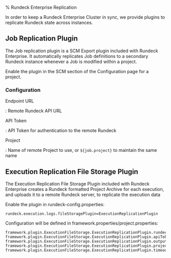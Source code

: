 % Rundeck Enterprise Replication

In order to keep a Rundeck Enterprise Cluster in sync, we provide plugins to replicate Rundeck state across instances.

## Job Replication Plugin

The Job replication plugin is a SCM Export plugin included with Rundeck Enterprise. It automatically replicates Job definitions to a secondary Rundeck instance whenever a Job is modified within a project.

Enable the plugin in the SCM section of the Configuration page for a project.

### Configuration

Endpoint URL

:   Remote Rundeck API URL

API Token

:   API Token for authentication to the remote Rundeck

Project

:   Name of remote Project to use, or `${job.project}` to maintain the same name

## Execution Replication File Storage Plugin

The Execution Replication File Storage Plugin included with Rundeck Enterprise creates a Rundeck formatted Project Archive for each execution, and uploads it to a remote
Rundeck server, to replicate the execution data

Enable the plugin in rundeck-config.properties:

    rundeck.execution.logs.fileStoragePlugin=ExecutionReplicationPlugin

Configuration will be defined in framework.properties/project.properties:

    framework.plugin.ExecutionFileStorage.ExecutionReplicationPlugin.rundeckUrl=http://host
    framework.plugin.ExecutionFileStorage.ExecutionReplicationPlugin.apiToken=...
    framework.plugin.ExecutionFileStorage.ExecutionReplicationPlugin.outputDir=/tmp
    framework.plugin.ExecutionFileStorage.ExecutionReplicationPlugin.project=${execution.project}
    framework.plugin.ExecutionFileStorage.ExecutionReplicationPlugin.timeout=30
